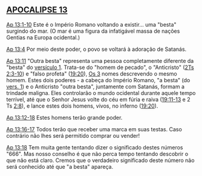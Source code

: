 ## [APOCALIPSE 13](http://bibliaonline.com.br/acf/ap/13) 

[Ap 13:1-10](http://bibliaonline.com.br/acf/ap/13/1-10) Este é o Império Romano voltando a existir... uma &quot;besta&quot; surgindo do mar. (O mar é uma figura da infatigável massa de nações Gentias na Europa ocidental.)

[Ap 13:4](http://bibliaonline.com.br/acf/ap/13/4) Por meio deste poder, o povo se voltará à adoração de Satanás.

[Ap 13:11](http://bibliaonline.com.br/acf/ap/13/11) &quot;Outra besta&quot; representa uma pessoa completamente diferente da &quot;besta&quot; do [versículo 1](http://bibliaonline.com.br/acf/ap/13/1). Trata-se do &quot;homem de pecado&quot;, o &quot;Anticristo&quot; ([2Ts 2:3-10](http://bibliaonline.com.br/acf/2ts/2/3-10)) e &quot;falso profeta&quot; ([19:20](http://bibliaonline.com.br/acf/ap/19/20)), [Os 3](http://bibliaonline.com.br/acf/os/3/) nomes descrevendo o mesmo homem. Estes dois poderes - a cabeça do Império Romano, &quot;a besta&quot; (do [vers. 1](http://bibliaonline.com.br/acf/ap/13/11)) e o Anticristo &quot;outra besta&quot;, juntamente com Satanás, formam a trindade maligna. Eles controlarão o mundo ocidental durante aquele tempo terrível, até que o Senhor Jesus volte do céu em fúria e raiva ([19:11-13](http://bibliaonline.com.br/acf/ap/19/11-13) e 2 Ts [2:8](http://bibliaonline.com.br/acf/2ts/2/8)), e lance estes dois homens, vivos, no inferno ([19:20](http://bibliaonline.com.br/acf/ap/19/20)).

[Ap 13:12-18](http://bibliaonline.com.br/acf/ap/13/12-18) Estes homens terão grande poder.

[Ap 13:16-17](http://bibliaonline.com.br/acf/ap/13/16-17) Todos terão que receber uma marca em suas testas. Caso contrário não lhes será permitido comprar ou vender!

[Ap 13:18](http://bibliaonline.com.br/acf/ap/13/18) Tem muita gente tentando dizer o significado destes números &quot;666&quot;. Mas nosso conselho é que não perca tempo tentando descobrir o que não está claro. Cremos que o verdadeiro significado deste número não será conhecido até que &quot;a besta&quot; apareça.